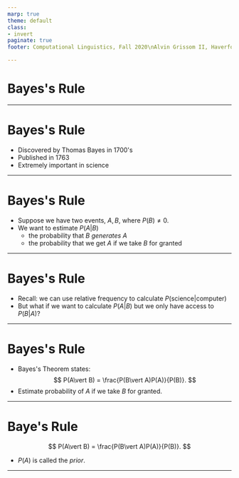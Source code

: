 ```yaml
---
marp: true
theme: default
class:
- invert
paginate: true
footer: Computational Linguistics, Fall 2020\nAlvin Grissom II, Haverford College

---
```

# Bayes's Rule

---
# Bayes's Rule

- Discovered by Thomas Bayes in 1700's
- Published in 1763
- Extremely important in science

---
# Bayes's Rule
- Suppose we have two events, $A, B$, where $P(B)\neq 0$. 
- We want to estimate $P(A\vert B)$
    -  the probability that $B$ *generates* $A$
    - the probability that we get $A$ if we take $B$ for granted

---
# Bayes's Rule
- Recall: we can use relative frequency to calculate $P(\text{science}\vert\text{computer})$
- But what if we want to calculate $P(A\vert B$) but we only have access to $P(B\vert A)$?

---
# Bayes's Rule
- Bayes's Theorem states:
$$
P(A\vert B) = \frac{P(B\vert A)P(A)}{P(B)}.
$$
- Estimate probability of $A$ if we take $B$ for granted.

---
# Baye's Rule
$$
P(A\vert B) = \frac{P(B\vert A)P(A)}{P(B)}.
$$
- $P(A)$ is called the *prior*.
---
